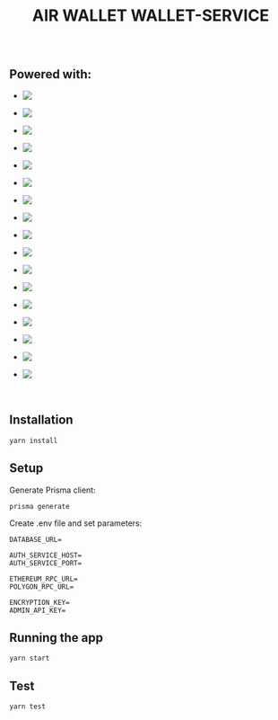 <h1 align='center'>

AIR WALLET WALLET-SERVICE

</h1>

</br>

## Powered with:

-   <img align="left" src="https://img.shields.io/badge/Nest-6E2DE1?style=for-the-badge&logo=nestjs&logoColor=white" />\
    </span>

-   <img align="left" src="https://img.shields.io/badge/PostgreSQL-682BD5?style=for-the-badge&logo=postgresql&logoColor=white" />\
    </span>

-   <img align="left" src="https://img.shields.io/badge/TypeScript-6329CB?style=for-the-badge&logo=typescript&logoColor=white" />\
    </span>

-   <img align="left" src="https://img.shields.io/badge/Prisma-5C26BE?style=for-the-badge&logo=prisma&logoColor=white" />\
    </span>

-   <img align="left" src="https://img.shields.io/badge/JWT-5724B4?style=for-the-badge&logo=JSON%20web%20tokens&logoColor=white" />\
    </span>

-   <img align="left" src="https://img.shields.io/badge/Swagger-4D20A0?style=for-the-badge&logo=swagger&logoColor=white" />\
    </span>

-   <img align="left" src="https://img.shields.io/badge/Jest-4D2CAC?style=for-the-badge&logo=jest&logoColor=white" />\
    </span>

-   <img align="left" src="https://img.shields.io/badge/Ethereum-4D39B9?style=for-the-badge&logo=Ethereum&logoColor=white" />\
    </span>

-   <img align="left" src="https://img.shields.io/badge/Polygon-4D45C6?style=for-the-badge&logo=Polygon&logoColor=white" />\
    </span>

-   <img align="left" src="https://img.shields.io/badge/Ethers.js-4D52D2?style=for-the-badge&logo=ethereum&logoColor=white" />\
    </span>

-   <img align="left" src="https://img.shields.io/badge/alchemy-4D5EDF?style=for-the-badge&logo=alchemy&logoColor=white" />\
    </span>

-   <img align="left" src="https://img.shields.io/badge/CryptoJS-4D78F8?style=for-the-badge&logo=cryptography&logoColor=white" />\
    </span>

-   <img align="left" src="https://img.shields.io/badge/BCRYPT-4D84FF?style=for-the-badge&logo=bcrypt.js-js&logoColor=white" />\
    </span>

-   <img align="left" src="https://img.shields.io/badge/nodemailer-4D91FF?style=for-the-badge&logo=nodemailer.js-js&logoColor=white" />\
    </span>

-   <img align="left" src="https://img.shields.io/badge/Node.js-4D9EFF?style=for-the-badge&logo=nodedotjs&logoColor=white" />\
    </span>

-   <img align="left" src="https://img.shields.io/badge/Express-4DAAFF?style=for-the-badge&logo=express&logoColor=white" />\
    </span>

-   <img align="left" src="https://img.shields.io/badge/yarn-4DB7FF?style=for-the-badge&logo=yarn&logoColor=white" />\
    </span>

</br>

## Installation

```
yarn install
```

## Setup

Generate Prisma client:

```
prisma generate
```

Create .env file and set parameters:

```
DATABASE_URL=

AUTH_SERVICE_HOST=
AUTH_SERVICE_PORT=

ETHEREUM_RPC_URL=
POLYGON_RPC_URL=

ENCRYPTION_KEY=
ADMIN_API_KEY=
```

## Running the app

```
yarn start
```

## Test

```
yarn test
```
